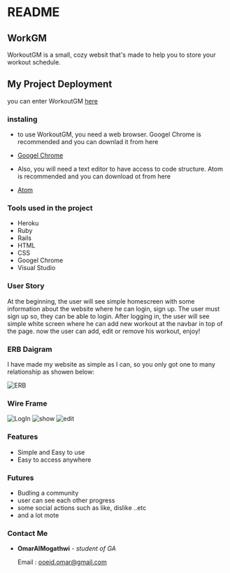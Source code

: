 # README

## WorkGM

WorkoutGM is a small, cozy websit that's made to help you to store your workout schedule.



## My Project Deployment

you can enter WorkoutGM [here](https://fathomless-crag-74987.herokuapp.com/)


### instaling 
* to use WorkoutGM, you need a web browser. Googel Chrome is recommended and you can downlad it from here 
* [Googel Chrome](https://www.google.com/chrome/?brand=CHBD&gclid=CjwKCAiArJjvBRACEiwA-Wiqq2Hd77fj9GXsVzomECcKuzrYGVt6FOJQc35CSi0Lf3cMoXxKDyLFNxoCM8cQAvD_BwE&gclsrc=aw.ds) 


* Also, you will need a text editor to have         access to code structure. Atom is  recommended and you can download ot from        here  
- [Atom](https://atom.io/)  


### Tools used in the project

* Heroku
* Ruby
* Rails 
* HTML
* CSS
* Googel Chrome
* Visual Studio 


### User Story 

At the beginning, the user will see simple homescreen with some information about the website where he can login, sign up. The user must sign up so, they can be able to login. After logging in, the user will see simple white screen where he can add new workout at the navbar in top of the page. now the user can add, edit or remove his workout, enjoy!  

### ERB Daigram 

 I have made my website as simple as I can, so you only got one to many relationship as showen below: 

 ![ERB](https://i.imgur.com/gn8e6Lf.jpg)

### Wire Frame 

 ![LogIn](https://imgur.com/G0CyCol.jpg) 
    ![show](https://imgur.com/KEIAuZ4.jpg)
![edit](https://imgur.com/HeOmjwE.jpg)



### Features

* Simple and Easy to use 
* Easy to access anywhere

### Futures       

*  Budling a community 
*  user can see each other progress 
*  some social actions such as like, dislike ..etc 
*  and a lot mote 





### Contact Me 

* **OmarAlMogathwi** - *student of GA* 

  Email : ooeid.omar@gmail.com 